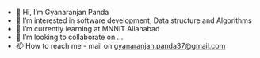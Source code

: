 - 👋 Hi, I’m Gyanaranjan Panda
- 👀 I’m interested in software development, Data structure and Algorithms
- 🌱 I’m currently learning at MNNIT Allahabad
- 💞️ I’m looking to collaborate on ...
- 📫 How to reach me - mail on gyanaranjan.panda37@gmail.com

<!---
GRP-coder/GRP-coder is a ✨ special ✨ repository because its `README.md` (this file) appears on your GitHub profile.
You can click the Preview link to take a look at your changes.
--->

